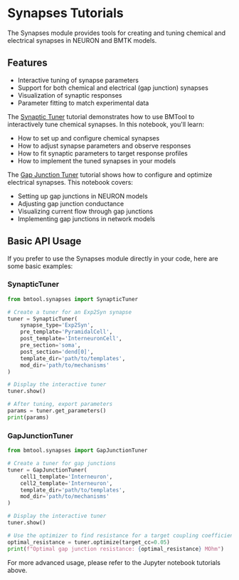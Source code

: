 # Synapses Tutorials

The Synapses module provides tools for creating and tuning chemical and electrical synapses in NEURON and BMTK models.

## Features

- Interactive tuning of synapse parameters
- Support for both chemical and electrical (gap junction) synapses
- Visualization of synaptic responses
- Parameter fitting to match experimental data

The [Synaptic Tuner](notebooks/synapses/synaptic_tuner/synaptic_tuner.ipynb) tutorial demonstrates how to use BMTool to interactively tune chemical synapses. In this notebook, you'll learn:

- How to set up and configure chemical synapses
- How to adjust synapse parameters and observe responses
- How to fit synaptic parameters to target response profiles
- How to implement the tuned synapses in your models

The [Gap Junction Tuner](notebooks/synapses/gap_junction_tuner/gap_junction_tuner.ipynb) tutorial shows how to configure and optimize electrical synapses. This notebook covers:

- Setting up gap junctions in NEURON models
- Adjusting gap junction conductance
- Visualizing current flow through gap junctions
- Implementing gap junctions in network models

## Basic API Usage

If you prefer to use the Synapses module directly in your code, here are some basic examples:

### SynapticTuner

```python
from bmtool.synapses import SynapticTuner

# Create a tuner for an Exp2Syn synapse
tuner = SynapticTuner(
    synapse_type='Exp2Syn',
    pre_template='PyramidalCell',
    post_template='InterneuronCell',
    pre_section='soma',
    post_section='dend[0]',
    template_dir='path/to/templates',
    mod_dir='path/to/mechanisms'
)

# Display the interactive tuner
tuner.show()

# After tuning, export parameters
params = tuner.get_parameters()
print(params)
```

### GapJunctionTuner

```python
from bmtool.synapses import GapJunctionTuner

# Create a tuner for gap junctions
tuner = GapJunctionTuner(
    cell1_template='Interneuron',
    cell2_template='Interneuron',
    template_dir='path/to/templates',
    mod_dir='path/to/mechanisms'
)

# Display the interactive tuner
tuner.show()

# Use the optimizer to find resistance for a target coupling coefficient
optimal_resistance = tuner.optimize(target_cc=0.05)
print(f"Optimal gap junction resistance: {optimal_resistance} MOhm")
```

For more advanced usage, please refer to the Jupyter notebook tutorials above. 